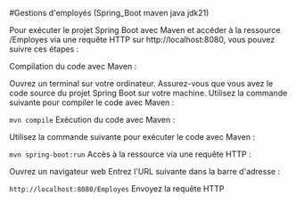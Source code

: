 #Gestions d'employés (Spring_Boot maven java jdk21)

Pour exécuter le projet Spring Boot avec Maven et accéder à la ressource /Employes via une requête HTTP sur http://localhost:8080, vous pouvez suivre ces étapes :

Compilation du code avec Maven :

Ouvrez un terminal sur votre ordinateur.
Assurez-vous que vous avez le code source du projet Spring Boot sur votre machine.
Utilisez la commande suivante pour compiler le code avec Maven :

```mvn compile```
Exécution du code avec Maven :

Utilisez la commande suivante pour exécuter le code avec Maven :

```mvn spring-boot:run```
Accès à la ressource via une requête HTTP :

Ouvrez un navigateur web
Entrez l'URL suivante dans la barre d'adresse :

```http://localhost:8080/Employes```
Envoyez la requête HTTP
